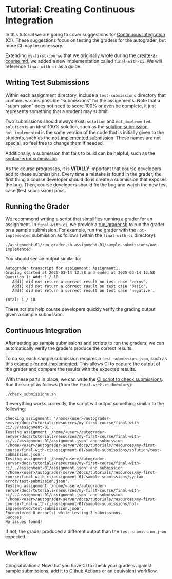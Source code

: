 # Tutorial: Creating Continuous Integration

In this tutorial we are going to cover suggestions for [Continuous Integration](https://en.wikipedia.org/wiki/Continuous_integration) (CI).
These suggestions focus on testing the graders for the autograder, but more CI may be necessary.

Extending `my-first-course` that we originally wrote during the [create-a-course.md](create-a-course.md),
we added a new implementation called `final-with-ci`.
We will reference `final-with-ci` as a guide.

## Writing Test Submissions

Within each assignment directory, include a `test-submissions` directory that contains various possible "submissions" for the assignments.
Note that a "submission" does not need to score 100% or even be complete,
it just represents something that a student may submit.

Two submissions should always exist: `solution` and `not_implemented`.
`solution` is an ideal 100% solution,
such as the [solution submission](resources/my-first-course/final-with-ci/assignment-01/sample-submissions/solution/submission.py).
`not_implemented` is the same version of the code that is initially given to the students,
such as the [not-implemented submission](resources/my-first-course/final-with-ci/assignment-01/sample-submissions/not-implemented/submission.py).
These names are not special, so feel free to change them if needed.

Additionally, a submission that fails to build can be helpful,
such as the [syntax-error submission](resources/my-first-course/final-with-ci/assignment-01/sample-submissions/syntax-error/submission.py).

As the course progresses, it is **VITALLY** important that course developers add to these submissions.
Every time a mistake is found in the grader,
the first thing a course developer should do is create a submission that exposes the bug.
Then, course developers should fix the bug and watch the new test case (test submission) pass.

## Running the Grader

We recommend writing a script that simplifies running a grader for an assignment.
In `final-with-ci`, we provide a [run_grader.sh](resources/my-first-course/final-with-ci/assignment-01/run_grader.sh) to run the grader on a sample submission.
For example, run the grader with the `not-implemented` submission as follows (within the `final-with-ci` directory):
```
./assignment-01/run_grader.sh assignment-01/sample-submissions/not-implemented
```

You should see an output similar to:
```
Autograder transcript for assignment: Assignment1.
Grading started at 2025-03-14 12:58 and ended at 2025-03-14 12:58.
Question 1: Add: 1 / 10
   Add() did not return a correct result on test case 'zeros'.
   Add() did not return a correct result on test case 'basic'.
   Add() did not return a correct result on test case 'negative'.

Total: 1 / 10
```

These scripts help course developers quickly verify the grading output given a sample submission.

## Continuous Integration

After setting up sample submissions and scripts to run the graders,
we can automatically verify the graders produce the correct results.

To do so, each sample submission requires a `test-submission.json`, such as this [example for not-implemented](resources/my-first-course/final-with-ci/assignment-01/sample-submissions/not-implemented/test-submission.json).
This allows CI to capture the output of the grader and compare the results with the expected results.

With these parts in place, we can write the [CI script to check submissions](resources/my-first-course/final-with-ci/check_submissions.sh).
Run the script as follows (from the `final-with-ci` directory):
```
./check_submissions.sh
```

If everything works correctly, the script will output something similar to the following:
```
Checking assignment: '/home/<user>/autograder-server/docs/tutorials/resources/my-first-course/final-with-ci/../assignment-01'.
Testing assignment '/home/<user>/autograder-server/docs/tutorials/resources/my-first-course/final-with-ci/../assignment-01/assignment.json' and submission '/home/<user>/autograder-server/docs/tutorials/resources/my-first-course/final-with-ci/assignment-01/sample-submissions/solution/test-submission.json'.
Testing assignment '/home/<user>/autograder-server/docs/tutorials/resources/my-first-course/final-with-ci/../assignment-01/assignment.json' and submission '/home/<user>/autograder-server/docs/tutorials/resources/my-first-course/final-with-ci/assignment-01/sample-submissions/syntax-error/test-submission.json'.
Testing assignment '/home/<user>/autograder-server/docs/tutorials/resources/my-first-course/final-with-ci/../assignment-01/assignment.json' and submission '/home/<user>/autograder-server/docs/tutorials/resources/my-first-course/final-with-ci/assignment-01/sample-submissions/not-implemented/test-submission.json'.
Encountered 0 error(s) while testing 3 submissions.
Success
No issues found!
```

If not, the grader produced a different output than the `test-submission.json` expected.

## Workflow

Congratulations! Now that you have CI to check your graders against sample submissions,
add it to [Github Actions](https://docs.github.com/en/actions/writing-workflows) or an equivalent workflow.
